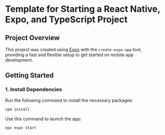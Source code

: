 # Template for Starting a React Native, Expo, and TypeScript Project

## Project Overview

This project was created using [Expo](https://expo.dev) with the `create-expo-app` tool, providing a fast and flexible setup to get started on mobile app development.

## Getting Started

### 1. Install Dependencies

Run the following command to install the necessary packages:

```bash
npm install
```
Use this command to launch the app:
```bash
npx expo start

```
